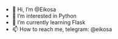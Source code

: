 - 👋 Hi, I’m @Eikosa
- 👀 I’m interested in Python
- 🌱 I’m currently learning Flask
- 📫 How to reach me, telegram: @eikosa

<!---
Eikosa/Eikosa is a ✨ special ✨ repository because its `README.md` (this file) appears on your GitHub profile.
You can click the Preview link to take a look at your changes.
- 💞️ I’m looking to collaborate on ...
--->
